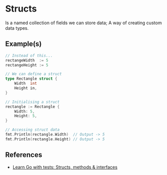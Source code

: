 # Structs

Is a named collection of fields we can store data;
A way of creating custom data types.

## Example(s)

```go
// Instead of this...
rectangeWidth  := 5
rectangeHeight := 5

// We can define a struct
type Rectangle struct {
    Width  int
    Height in,
}

// Initialising a struct
rectangle := Rectangle {
    Width: 5,
    Height: 5,
}

// Accessing struct data
fmt.Println(rectangle.Width)  // Output -> 5
fmt.Println(rectangle.Height) // Output -> 5
```

## References

- [Learn Go with tests: Structs, methods & interfaces](https://quii.gitbook.io/learn-go-with-tests/go-fundamentals/structs-methods-and-interfaces#refactor)
